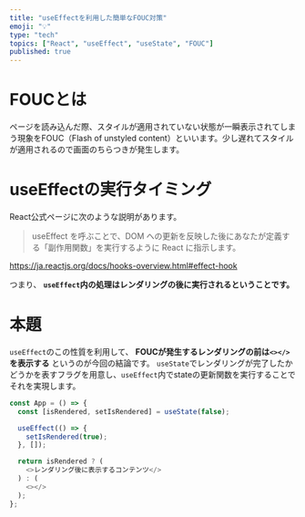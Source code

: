 ```yaml
---
title: "useEffectを利用した簡単なFOUC対策"
emoji: "💡"
type: "tech"
topics: ["React", "useEffect", "useState", "FOUC"]
published: true
---
```

# FOUCとは
ページを読み込んだ際、スタイルが適用されていない状態が一瞬表示されてしまう現象をFOUC（Flash of unstyled content）といいます。少し遅れてスタイルが適用されるので画面のちらつきが発生します。

# useEffectの実行タイミング
React公式ページに次のような説明があります。

> useEffect を呼ぶことで、DOM への更新を反映した後にあなたが定義する「副作用関数」を実行するように React に指示します。

https://ja.reactjs.org/docs/hooks-overview.html#effect-hook

つまり、 **`useEffect`内の処理はレンダリングの後に実行されるということです。**

# 本題
`useEffect`のこの性質を利用して、 **FOUCが発生するレンダリングの前は`<></>`を表示する** というのが今回の結論です。
`useState`でレンダリングが完了したかどうかを表すフラグを用意し、`useEffect`内でstateの更新関数を実行することでそれを実現します。

```ts
const App = () => {
  const [isRendered, setIsRendered] = useState(false);

  useEffect(() => {
    setIsRendered(true);
  }, []);

  return isRendered ? (
    <>レンダリング後に表示するコンテンツ</>  
  ) : (
    <></>
  );
};

```